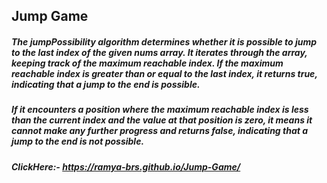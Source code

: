 ## Jump Game

##### The jumpPossibility algorithm determines whether it is possible to jump to the last index of the given nums array. It iterates through the array, keeping track of the maximum reachable index. If the maximum reachable index is greater than or equal to the last index, it returns true, indicating that a jump to the end is possible.

##### If it encounters a position where the maximum reachable index is less than the current index and the value at that position is zero, it means it cannot make any further progress and returns false, indicating that a jump to the end is not possible.
##### ClickHere:- https://ramya-brs.github.io/Jump-Game/
